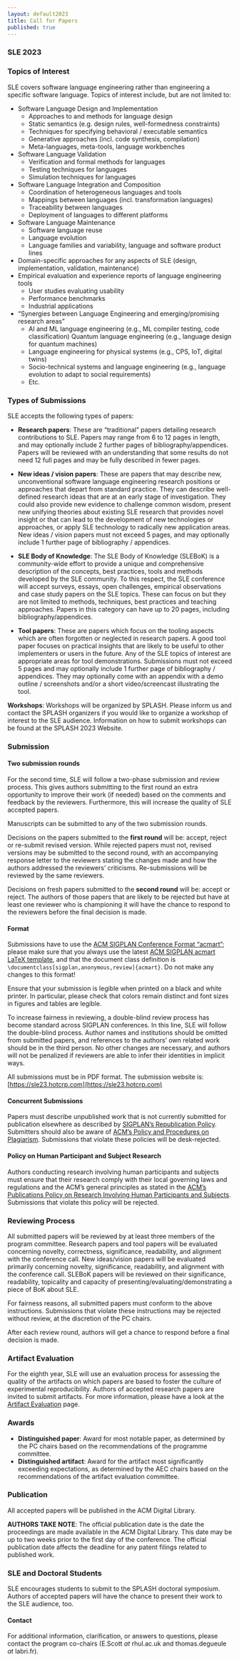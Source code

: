```yaml
---
layout: default2023
title: Call for Papers
published: true
---
```

### SLE 2023

### Topics of Interest

SLE covers software language engineering rather than engineering a specific software language. Topics of interest include, but are not limited to:

- Software Language Design and Implementation
	- Approaches to and methods for language design
	- Static semantics (e.g. design rules, well-formedness constraints)
	- Techniques for specifying behavioral / executable semantics
	- Generative approaches (incl. code synthesis, compilation)
	- Meta-languages, meta-tools, language workbenches
- Software Language Validation
	- Verification and formal methods for languages
	- Testing techniques for languages
	- Simulation techniques for languages
- Software Language Integration and Composition
	- Coordination of heterogeneous languages and tools
	- Mappings between languages (incl. transformation languages)
	- Traceability between languages
	- Deployment of languages to different platforms
- Software Language Maintenance
	- Software language reuse
	- Language evolution
	- Language families and variability, language and software product lines 
- Domain-specific approaches for any aspects of SLE (design, implementation, validation, maintenance)
- Empirical evaluation and experience reports of language engineering tools
	- User studies evaluating usability
	- Performance benchmarks
	- Industrial applications
- “Synergies between Language Engineering and emerging/promising research areas”
	- AI and ML language engineering (e.g., ML compiler testing, code classification) Quantum language engineering (e.g., language design for quantum machines)
	- Language engineering for physical systems (e.g., CPS, IoT, digital twins)
	- Socio-technical systems and language engineering (e.g., language evolution to adapt to social requirements)
	- Etc.

### Types of Submissions

SLE accepts the following types of papers:

- **Research papers**: These are “traditional” papers detailing research contributions to SLE. Papers may range from 6 to 12 pages in length, and may optionally include 2 further pages of bibliography/appendices. Papers will be reviewed with an understanding that some results do not need 12 full pages and may be fully described in fewer pages.

- **New ideas / vision papers**: These are papers that may describe new, unconventional software language engineering research positions or approaches that depart from standard practice. They can describe well-defined research ideas that are at an early stage of investigation. They could also provide new evidence to challenge common wisdom, present new unifying theories about existing SLE research that provides novel insight or that can lead to the development of new technologies or approaches, or apply SLE technology to radically new application areas. New ideas / vision papers must not exceed 5 pages, and may optionally include 1 further page of bibliography / appendices.

- **SLE Body of Knowledge**: The SLE Body of Knowledge (SLEBoK) is a community-wide effort to provide a unique and comprehensive description of the concepts, best practices, tools and methods developed by the SLE community. To this respect, the SLE conference will accept surveys, essays, open challenges, empirical observations and case study papers on the SLE topics. These can focus on but they are not limited to methods, techniques, best practices and teaching approaches. Papers in this category can have up to 20 pages, including bibliography/appendices.

- **Tool papers**: These are papers which focus on the tooling aspects which are often forgotten or neglected in research papers. A good tool paper focuses on practical insights that are likely to be useful to other implementers or users in the future. Any of the SLE topics of interest are appropriate areas for tool demonstrations. Submissions must not exceed 5 pages and may optionally include 1 further page of bibliography / appendices. They may optionally come with an appendix with a demo outline / screenshots and/or a short video/screencast illustrating the tool.

**Workshops**: Workshops will be organized by SPLASH. Please inform us and contact the SPLASH organizers if you would like to organize a workshop of interest to the SLE audience. Information on how to submit workshops can be found at the SPLASH 2023 Website.

### Submission

#### Two submission rounds

For the second time, SLE will follow a two-phase submission and review process. This gives authors submitting to the first round an extra opportunity to improve their work (if needed) based on the comments and feedback by the reviewers. Furthermore, this will increase the quality of SLE accepted papers.

Manuscripts can be submitted to any of the two submission rounds.

Decisions on the papers submitted to the **first round** will be: accept, reject or re-submit revised version. While rejected papers must not, revised versions may be submitted to the second round, with an accompanying response letter to the reviewers stating the changes made and how the authors addressed the reviewers’ criticisms. Re-submissions will be reviewed by the same reviewers.

Decisions on fresh papers submitted to the **second round** will be: accept or reject. The authors of those papers that are likely to be rejected but have at least one reviewer who is championing it will have the chance to respond to the reviewers before the final decision is made.


#### Format

Submissions have to use the [ACM SIGPLAN Conference Format “acmart”](http://sigplan.org/Resources/Author/#acmart-format); please make sure that you always use the latest [ACM SIGPLAN acmart LaTeX template](https://www.acm.org/binaries/content/assets/publications/consolidated-tex-template/acmart-master.zip), and that the document class definition is `\documentclass[sigplan,anonymous,review]{acmart}`. Do not make any changes to this format!

Ensure that your submission is legible when printed on a black and white printer. In particular, please check that colors remain distinct and font sizes in figures and tables are legible.

To increase fairness in reviewing, a double-blind review process has become standard across SIGPLAN conferences. In this line, SLE will follow the double-blind process. Author names and institutions should be omitted from submitted papers, and references to the authors’ own related work should be in the third person. No other changes are necessary, and authors will not be penalized if reviewers are able to infer their identities in implicit ways.

All submissions must be in PDF format. The submission website is: [https://sle23.hotcrp.com](https://sle23.hotcrp.com)


#### Concurrent Submissions

Papers must describe unpublished work that is not currently submitted for publication elsewhere as described by [SIGPLAN’s Republication Policy](http://www.sigplan.org/Resources/Policies/Republication). Submitters should also be aware of [ACM’s Policy and Procedures on Plagiarism](http://www.acm.org/publications/policies/plagiarism_policy). Submissions that violate these policies will be desk-rejected.


#### Policy on Human Participant and Subject Research

Authors conducting research involving human participants and subjects must ensure that their research comply with their local governing laws and regulations and the ACM’s general principles as stated in the [ACM’s Publications Policy on Research Involving Human Participants and Subjects](https://www.acm.org/publications/policies/research-involving-human-participants-and-subjects). Submissions that violate this policy will be rejected.


### Reviewing Process

All submitted papers will be reviewed by at least three members of the program committee. Research papers and tool papers will be evaluated concerning novelty, correctness, significance, readability, and alignment with the conference call. New ideas/vision papers will be evaluated primarily concerning novelty, significance, readability, and alignment with the conference call. SLEBoK papers will be reviewed on their significance, readability, topicality and capacity of presenting/evaluating/demonstrating a piece of BoK about SLE.

For fairness reasons, all submitted papers must conform to the above instructions. Submissions that violate these instructions may be rejected without review, at the discretion of the PC chairs.

After each review round, authors will get a chance to respond before a final decision is made.

### Artifact Evaluation

For the eighth year, SLE will use an evaluation process for assessing the quality of the artifacts on which papers are based to foster the culture of experimental reproducibility. Authors of accepted research papers are invited to submit artifacts. For more information, please have a look at the [Artifact Evaluation](http://www.sleconf.org/2023/ArtifactEvaluation.html) page.

### Awards

- **Distinguished paper**: Award for most notable paper, as determined by the PC chairs based on the recommendations of the programme committee.
- **Distinguished artifact**: Award for the artifact most significantly exceeding expectations, as determined by the AEC chairs based on the recommendations of the artifact evaluation committee.

### Publication

All accepted papers will be published in the ACM Digital Library.

**AUTHORS TAKE NOTE**: The official publication date is the date the proceedings are made available in the ACM Digital Library. This date may be up to two weeks prior to the first day of the conference. The official publication date affects the deadline for any patent filings related to published work.

### SLE and Doctoral Students

SLE encourages students to submit to the SPLASH doctoral symposium. Authors of accepted papers will have the chance to present their work to the SLE audience, too.

#### Contact

For additional information, clarification, or answers to questions, please contact the program co-chairs (E.Scott _at_ rhul.ac.uk and thomas.degueule _at_ labri.fr).
